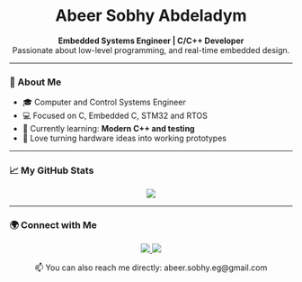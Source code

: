 <h1 align="center">Abeer Sobhy Abdeladym</h1>

<p align="center">
  <b>Embedded Systems Engineer | C/C++ Developer </b><br>
  Passionate about low-level programming, and real-time embedded design.
</p>

---

### 🚀 About Me
- 🎓 Computer and Control Systems Engineer
- 💻 Focused on C, Embedded C, STM32 and RTOS 
- 🌱 Currently learning: **Modern C++ and testing**
- 🧠 Love turning hardware ideas into working prototypes

---

### 📈 My GitHub Stats
<p align="center">
  <img src="https://github-readme-stats.vercel.app/api?username=abeersobhy&show_icons=true&theme=tokyonight" />
</p>

---

### 🌍 Connect with Me
<p align="center">
  <a href="https://www.linkedin.com/in/abeer-sobhy/">
    <img src="https://img.shields.io/badge/LinkedIn-0077B5?logo=linkedin&logoColor=white&style=for-the-badge"/>
  </a>
<a href="abeer.sobhy.eg@gmail.com">
    <img src="https://img.shields.io/badge/Email-D14836?logo=gmail&logoColor=white&style=for-the-badge"/>
  </a>
</p>

<p align="center">
  📫 You can also reach me directly: abeer.sobhy.eg@gmail.com
</p>
